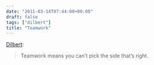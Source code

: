 ```yaml
---
date: "2011-03-14T07:44:00+00:00"
draft: false
tags: ["dilbert"]
title: "Teamwork"
---
```

[Dilbert](http://dilbert.com/strips/comic/2011-03-13/):

> Teamwork means you can’t pick the side that’s right.
